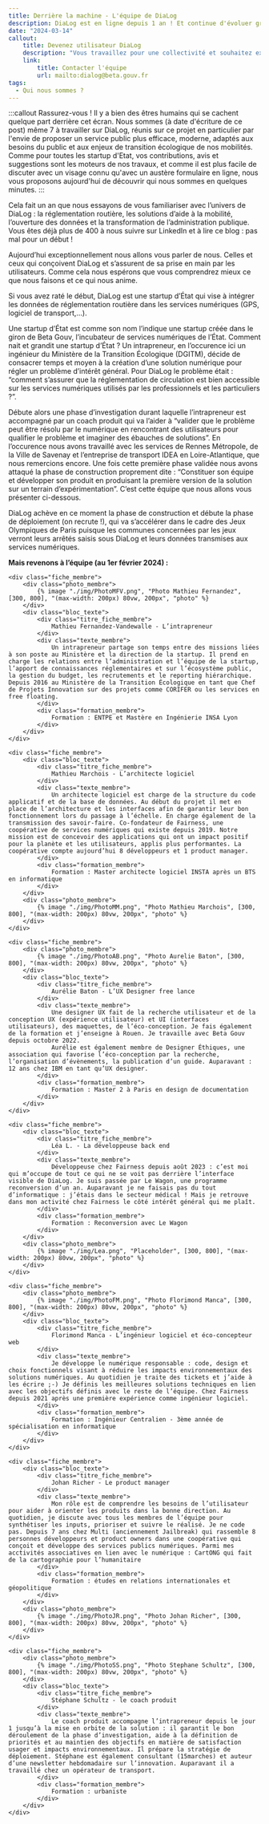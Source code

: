 ```yaml
---
title: Derrière la machine - L'équipe de DiaLog
description: DiaLog est en ligne depuis 1 an ! Et continue d'évoluer grâce à son équipe. Nous vous présentons aujourd'hui celles et ceux qui concoivent et font vivre ce projet.
date: "2024-03-14"
callout:
    title: Devenez utilisateur DiaLog
    description: "Vous travaillez pour une collectivité et souhaitez expérimenter DiaLog ? Vous souhaitez pouvoir utiliser les données DiaLog pour vos besoins opérationnels ou dans un service numérique tiers ? Envoyez-nous un mail et nous vous recontacterons au plus vite."
    link:
        title: Contacter l'équipe
        url: mailto:dialog@beta.gouv.fr
tags:
  - Qui nous sommes ?
---
```

    
:::callout
Rassurez-vous ! Il y a bien des êtres humains qui se cachent quelque part derrière cet écran. Nous sommes (à date d'écriture de ce post) même 7 à travailler sur DiaLog, réunis sur ce projet en particulier par l'envie de proposer un service public plus efficace, moderne, adaptés aux besoins du public et aux enjeux de transition écologique de nos mobilités. Comme pour toutes les startup d'Etat, vos contributions, avis et suggestions sont les moteurs de nos travaux, et comme il est plus facile de discuter avec un visage connu qu'avec un austère formulaire en ligne, nous vous proposons aujourd'hui de découvrir qui nous sommes en quelques minutes.
:::

<div class="contenu-article">

Cela fait un an que nous essayons de vous familiariser avec l’univers de DiaLog : la réglementation routière, les solutions d’aide à la mobilité, l’ouverture des données et la transformation de l’administration publique. Vous êtes déjà plus de 400 à nous suivre sur LinkedIn et à lire ce blog : pas mal pour un début !

Aujourd’hui exceptionnellement nous allons vous parler de nous. Celles et ceux qui conçoivent DiaLog et s’assurent de sa prise en main par les utilisateurs. Comme cela nous espérons que vous comprendrez mieux ce que nous faisons et ce qui nous anime. 

Si vous avez raté le début, DiaLog est une startup d’État qui vise à intégrer les données de réglementation routière dans les services numériques (GPS, logiciel de transport,...).

Une startup d’État est comme son nom l’indique une startup créée dans le giron de Beta Gouv, l’incubateur de services numériques de l’État. Comment nait et grandit une startup d’État ? Un intrapreneur, en l’occurence ici un ingénieur du Ministère de la Transition Écologique (DGITM), décide de consacrer temps et moyen à la création d’une solution numérique pour régler un problème d’intérêt général. Pour DiaLog le problème était : “comment s’assurer que la réglementation de circulation est bien accessible sur les services numériques utilisés par les professionnels et les particuliers ?”. 

Débute alors une phase d’investigation durant laquelle l’intrapreneur est accompagné par un coach produit qui va l’aider à “valider que le problème peut être résolu par le numérique en rencontrant des utilisateurs pour qualifier le problème et imaginer des ébauches de solutions”. En l’occurence nous avons travaillé avec les services de Rennes Métropole, de la Ville de Savenay et l’entreprise de transport IDEA en Loire-Atlantique, que nous remercions encore. Une fois cette première phase validée nous avons attaqué la phase de construction proprement dite : “Constituer son équipe et développer son produit en produisant la première version de la solution sur un terrain d’expérimentation”. C’est cette équipe que nous allons vous présenter ci-dessous.

DiaLog achève en ce moment la phase de construction et débute la phase de déploiement (on recrute !), qui va s’accélérer dans le cadre des Jeux Olympiques de Paris puisque les communes concernées par les jeux verront leurs arrêtés saisis sous DiaLog et leurs données transmises aux services numériques.

**Mais revenons à l’équipe (au 1er février 2024) :** 

    <div class="fiche_membre">
        <div class="photo_membre">
            {% image "./img/PhotoMFV.png", "Photo Mathieu Fernandez", [300, 800], "(max-width: 200px) 80vw, 200px", "photo" %}
        </div>
        <div class="bloc_texte">
            <div class="titre_fiche_membre">
                Mathieu Fernandez-Vandewalle - L’intrapreneur
            </div>
            <div class="texte_membre">
                Un intrapreneur partage son temps entre des missions liées à son poste au Ministère et la direction de la startup. Il prend en charge les relations entre l’administration et l’équipe de la startup, l’apport de connaissances réglementaires et sur l’écosystème public, la gestion du budget, les recrutements et le reporting hiérarchique. Depuis 2016 au Ministère de la Transition Écologique en tant que Chef de Projets Innovation sur des projets comme CORIFER ou les services en free floating.  
            </div>
            <div class="formation_membre">
                Formation : ENTPE et Mastère en Ingénierie INSA Lyon
            </div>
        </div>
    </div>

    <div class="fiche_membre">
        <div class="bloc_texte">
            <div class="titre_fiche_membre">
                Mathieu Marchois - L’architecte logiciel
            </div>
            <div class="texte_membre">
                Un architecte logiciel est charge de la structure du code applicatif et de la base de données. Au début du projet il met en place de l’architecture et les interfaces afin de garantir leur bon fonctionnement lors du passage à l’échelle. En charge également de la transmission des savoir-faire. Co-fondateur de Fairness, une coopérative de services numériques qui existe depuis 2019. Notre mission est de concevoir des applications qui ont un impact positif pour la planète et les utilisateurs, applis plus performantes. La coopérative compte aujourd’hui 8 développeurs et 1 product manager.
            </div>
            <div class="formation_membre">
                Formation : Master architecte logiciel INSTA après un BTS en informatique
            </div>
        </div>
        <div class="photo_membre">
            {% image "./img/PhotoMM.png", "Photo Mathieu Marchois", [300, 800], "(max-width: 200px) 80vw, 200px", "photo" %}
        </div>
    </div>

    <div class="fiche_membre">
        <div class="photo_membre">
            {% image "./img/PhotoAB.png", "Photo Aurelie Baton", [300, 800], "(max-width: 200px) 80vw, 200px", "photo" %}
        </div>
        <div class="bloc_texte">
            <div class="titre_fiche_membre">
                Aurélie Baton - L’UX Designer free lance
            </div>
            <div class="texte_membre">
                Une designer UX fait de la recherche utilisateur et de la conception UX (expérience utilisateur) et UI (interfaces utilisateurs), des maquettes, de l’éco-conception. Je fais également de la formation et j’enseigne à Rouen. Je travaille avec Beta Gouv depuis octobre 2022.
                Aurélie est également membre de Designer Éthiques, une association qui favorise l’éco-conception par la recherche, l’organisation d’évènements, la publication d’un guide. Auparavant : 12 ans chez IBM en tant qu’UX designer.
            </div>
            <div class="formation_membre">
                Formation : Master 2 à Paris en design de documentation
            </div>
        </div>
    </div>

    <div class="fiche_membre">
        <div class="bloc_texte">
            <div class="titre_fiche_membre">
                Léa L. - La développeuse back end
            </div>
            <div class="texte_membre">
                Développeuse chez Fairness depuis août 2023 : c’est moi qui m’occupe de tout ce qui ne se voit pas derrière l’interface visible de DiaLog. Je suis passée par Le Wagon, une programme reconversion d’un an. Auparavant je ne faisais pas du tout d’informatique : j’étais dans le secteur médical ! Mais je retrouve dans mon activité chez Fairness le côté intérêt général qui me plaît.
            </div>
            <div class="formation_membre">
                Formation : Reconversion avec Le Wagon
            </div>
        </div>
        <div class="photo_membre">
            {% image "./img/Lea.png", "Placeholder", [300, 800], "(max-width: 200px) 80vw, 200px", "photo" %}
        </div>
    </div>

    <div class="fiche_membre">
        <div class="photo_membre">
            {% image "./img/PhotoFM.png", "Photo Florimond Manca", [300, 800], "(max-width: 200px) 80vw, 200px", "photo" %}
        </div>
        <div class="bloc_texte">
            <div class="titre_fiche_membre">
                Florimond Manca - L’ingénieur logiciel et éco-concepteur web
            </div>
            <div class="texte_membre">
                Je développe le numérique responsable : code, design et choix fonctionnels visant à réduire les impacts environnementaux des solutions numériques. Au quotidien je traite des tickets et j’aide à les écrire ;-) Je définis les meilleures solutions techniques en lien avec les objectifs définis avec le reste de l’équipe. Chez Fairness depuis 2021 après une première expérience comme ingénieur logiciel.
            </div>
            <div class="formation_membre">
                Formation : Ingénieur Centralien - 3ème année de spécialisation en informatique
            </div>
        </div>
    </div>

    <div class="fiche_membre">
        <div class="bloc_texte">
            <div class="titre_fiche_membre">
                Johan Richer - Le product manager
            </div>
            <div class="texte_membre">
                Mon rôle est de comprendre les besoins de l’utilisateur pour aider à orienter les produits dans la bonne direction. Au quotidien, je discute avec tous les membres de l’équipe pour synthétiser les inputs, prioriser et suivre le réalisé. Je ne code pas. Depuis 7 ans chez Multi (anciennement Jailbreak) qui rassemble 8 personnes développeurs et product owners dans une coopérative qui conçoit et développe des services publics numériques. Parmi mes acctivités associatives en lien avec le numérique : CartONG qui fait de la cartographie pour l’humanitaire
            </div>
            <div class="formation_membre">
                Formation : études en relations internationales et géopolitique
            </div>
        </div>
        <div class="photo_membre">
            {% image "./img/PhotoJR.png", "Photo Johan Richer", [300, 800], "(max-width: 200px) 80vw, 200px", "photo" %}
        </div>
    </div>

    <div class="fiche_membre">
        <div class="photo_membre">
            {% image "./img/PhotoSS.png", "Photo Stephane Schultz", [300, 800], "(max-width: 200px) 80vw, 200px", "photo" %}
        </div>
        <div class="bloc_texte">
            <div class="titre_fiche_membre">
                Stéphane Schultz - le coach produit
            </div>
            <div class="texte_membre">
                Le coach produit accompagne l’intrapreneur depuis le jour 1 jusqu’à la mise en orbite de la solution : il garantit le bon déroulement de la phase d’investigation, aide à la définition de priorités et au maintien des objectifs en matière de satisfaction usager et impacts environnementaux. Il prépare la stratégie de déploiement. Stéphane est également consultant (15marches) et auteur d’une newsletter hebdomadaire sur l’innovation. Auparavant il a travaillé chez un opérateur de transport.
            </div>
            <div class="formation_membre">
                Formation : urbaniste
            </div>
        </div>
    </div>

</div>